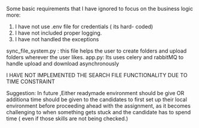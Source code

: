 <p>Some basic requirements that I have ignored to focus on the business logic more:</p>
<ol>
<li>I have not use .env file for credentials ( its hard- coded)</li>
<li>I have not included proper logging.</li>
<li>I have not handled the exceptions</li>
</ol>
<p>sync_file_system.py : this file helps the user to create folders and upload folders wherever the user likes.
app.py: Its uses celery and rabbitMQ to handle upload and download asynchronously</p>
<p>I HAVE NOT IMPLEMENTED THE SEARCH FILE FUNCTIONALITY DUE TO TIME CONSTRAINT</p>
<p>Suggestion: In future ,Either readymade environment should be give OR additiona time should be given to the candidates to first set up their local environment before proceeding ahead with the assignment, as it becomes challenging to when something gets stuck and the candidate has to spend time ( even if those skills are not being checked.)</p>
